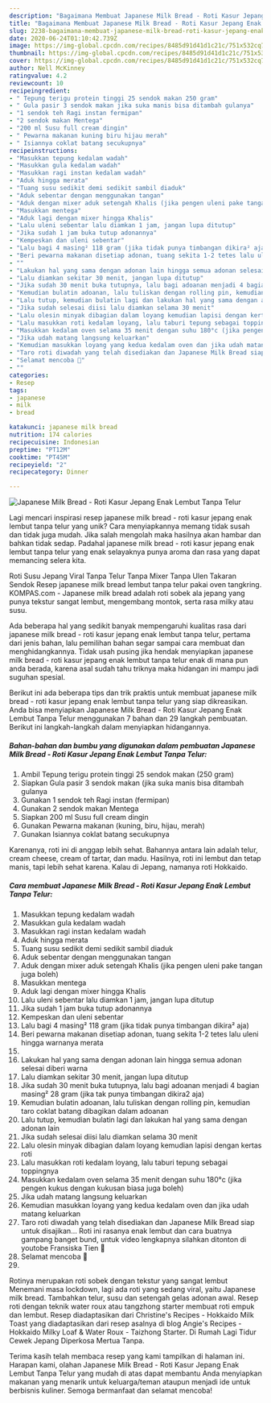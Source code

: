 ```yaml
---
description: "Bagaimana Membuat Japanese Milk Bread - Roti Kasur Jepang Enak Lembut Tanpa Telur, Lezat Sekali"
title: "Bagaimana Membuat Japanese Milk Bread - Roti Kasur Jepang Enak Lembut Tanpa Telur, Lezat Sekali"
slug: 2238-bagaimana-membuat-japanese-milk-bread-roti-kasur-jepang-enak-lembut-tanpa-telur-lezat-sekali
date: 2020-06-24T01:10:42.739Z
image: https://img-global.cpcdn.com/recipes/8485d91d41d1c21c/751x532cq70/japanese-milk-bread-roti-kasur-jepang-enak-lembut-tanpa-telur-foto-resep-utama.jpg
thumbnail: https://img-global.cpcdn.com/recipes/8485d91d41d1c21c/751x532cq70/japanese-milk-bread-roti-kasur-jepang-enak-lembut-tanpa-telur-foto-resep-utama.jpg
cover: https://img-global.cpcdn.com/recipes/8485d91d41d1c21c/751x532cq70/japanese-milk-bread-roti-kasur-jepang-enak-lembut-tanpa-telur-foto-resep-utama.jpg
author: Nell McKinney
ratingvalue: 4.2
reviewcount: 10
recipeingredient:
- " Tepung terigu protein tinggi 25 sendok makan 250 gram"
- " Gula pasir 3 sendok makan jika suka manis bisa ditambah gulanya"
- "1 sendok teh Ragi instan fermipan"
- "2 sendok makan Mentega"
- "200 ml Susu full cream dingin"
- " Pewarna makanan kuning biru hijau merah"
- " Isiannya coklat batang secukupnya"
recipeinstructions:
- "Masukkan tepung kedalam wadah"
- "Masukkan gula kedalam wadah"
- "Masukkan ragi instan kedalam wadah"
- "Aduk hingga merata"
- "Tuang susu sedikit demi sedikit sambil diaduk"
- "Aduk sebentar dengan menggunakan tangan"
- "Aduk dengan mixer aduk setengah Khalis (jika pengen uleni pake tangan juga boleh)"
- "Masukkan mentega"
- "Aduk lagi dengan mixer hingga Khalis"
- "Lalu uleni sebentar lalu diamkan 1 jam, jangan lupa ditutup"
- "Jika sudah 1 jam buka tutup adonannya"
- "Kempeskan dan uleni sebentar"
- "Lalu bagi 4 masing² 118 gram (jika tidak punya timbangan dikira² aja)"
- "Beri pewarna makanan disetiap adonan, tuang sekita 1-2 tetes lalu uleni hingga warnanya merata"
- ""
- "Lakukan hal yang sama dengan adonan lain hingga semua adonan selesai diberi warna"
- "Lalu diamkan sekitar 30 menit, jangan lupa ditutup"
- "Jika sudah 30 menit buka tutupnya, lalu bagi adoanan menjadi 4 bagian masing² 28 gram (jika tak punya timbangan dikira2 aja)"
- "Kemudian bulatin adoanan, lalu tuliskan dengan rolling pin, kemudian taro coklat batang dibagikan dalam adoanan"
- "Lalu tutup, kemudian bulatin lagi dan lakukan hal yang sama dengan adonan lain"
- "Jika sudah selesai diisi lalu diamkan selama 30 menit"
- "Lalu olesin minyak dibagian dalam loyang kemudian lapisi dengan kertas roti"
- "Lalu masukkan roti kedalam loyang, lalu taburi tepung sebagai toppingnya"
- "Masukkan kedalam oven selama 35 menit dengan suhu 180°c (jika pengen kukus dengan kukusan biasa juga boleh)"
- "Jika udah matang langsung keluarkan"
- "Kemudian masukkan loyang yang kedua kedalam oven dan jika udah matang keluarkan"
- "Taro roti diwadah yang telah disediakan dan Japanese Milk Bread siap untuk disajikan... Roti ini rasanya enak lembut dan cara buatnya gampang banget bund, untuk video lengkapnya silahkan ditonton di youtobe Fransiska Tien 🤗"
- "Selamat mencoba 🤗"
- ""
categories:
- Resep
tags:
- japanese
- milk
- bread

katakunci: japanese milk bread 
nutrition: 174 calories
recipecuisine: Indonesian
preptime: "PT12M"
cooktime: "PT45M"
recipeyield: "2"
recipecategory: Dinner

---
```



![Japanese Milk Bread - Roti Kasur Jepang Enak Lembut Tanpa Telur](https://img-global.cpcdn.com/recipes/8485d91d41d1c21c/751x532cq70/japanese-milk-bread-roti-kasur-jepang-enak-lembut-tanpa-telur-foto-resep-utama.jpg)

Lagi mencari inspirasi resep japanese milk bread - roti kasur jepang enak lembut tanpa telur yang unik? Cara menyiapkannya memang tidak susah dan tidak juga mudah. Jika salah mengolah maka hasilnya akan hambar dan bahkan tidak sedap. Padahal japanese milk bread - roti kasur jepang enak lembut tanpa telur yang enak selayaknya punya aroma dan rasa yang dapat memancing selera kita.

Roti Susu Jepang Viral Tanpa Telur Tanpa Mixer Tanpa Ulen Takaran Sendok Resep japanese milk bread lembut tanpa telur pakai oven tangkring. KOMPAS.com - Japanese milk bread adalah roti sobek ala jepang yang punya tekstur sangat lembut, mengembang montok, serta rasa milky atau susu.

Ada beberapa hal yang sedikit banyak mempengaruhi kualitas rasa dari japanese milk bread - roti kasur jepang enak lembut tanpa telur, pertama dari jenis bahan, lalu pemilihan bahan segar sampai cara membuat dan menghidangkannya. Tidak usah pusing jika hendak menyiapkan japanese milk bread - roti kasur jepang enak lembut tanpa telur enak di mana pun anda berada, karena asal sudah tahu triknya maka hidangan ini mampu jadi suguhan spesial.


Berikut ini ada beberapa tips dan trik praktis untuk membuat japanese milk bread - roti kasur jepang enak lembut tanpa telur yang siap dikreasikan. Anda bisa menyiapkan Japanese Milk Bread - Roti Kasur Jepang Enak Lembut Tanpa Telur menggunakan 7 bahan dan 29 langkah pembuatan. Berikut ini langkah-langkah dalam menyiapkan hidangannya.

<!--inarticleads1-->

##### Bahan-bahan dan bumbu yang digunakan dalam pembuatan Japanese Milk Bread - Roti Kasur Jepang Enak Lembut Tanpa Telur:

1. Ambil  Tepung terigu protein tinggi 25 sendok makan (250 gram)
1. Siapkan  Gula pasir 3 sendok makan (jika suka manis bisa ditambah gulanya
1. Gunakan 1 sendok teh Ragi instan (fermipan)
1. Gunakan 2 sendok makan Mentega
1. Siapkan 200 ml Susu full cream dingin
1. Gunakan  Pewarna makanan (kuning, biru, hijau, merah)
1. Gunakan  Isiannya coklat batang secukupnya


Karenanya, roti ini di anggap lebih sehat. Bahannya antara lain adalah telur, cream cheese, cream of tartar, dan madu. Hasilnya, roti ini lembut dan tetap manis, tapi lebih sehat karena. Kalau di Jepang, namanya roti Hokkaido. 

<!--inarticleads2-->

##### Cara membuat Japanese Milk Bread - Roti Kasur Jepang Enak Lembut Tanpa Telur:

1. Masukkan tepung kedalam wadah
1. Masukkan gula kedalam wadah
1. Masukkan ragi instan kedalam wadah
1. Aduk hingga merata
1. Tuang susu sedikit demi sedikit sambil diaduk
1. Aduk sebentar dengan menggunakan tangan
1. Aduk dengan mixer aduk setengah Khalis (jika pengen uleni pake tangan juga boleh)
1. Masukkan mentega
1. Aduk lagi dengan mixer hingga Khalis
1. Lalu uleni sebentar lalu diamkan 1 jam, jangan lupa ditutup
1. Jika sudah 1 jam buka tutup adonannya
1. Kempeskan dan uleni sebentar
1. Lalu bagi 4 masing² 118 gram (jika tidak punya timbangan dikira² aja)
1. Beri pewarna makanan disetiap adonan, tuang sekita 1-2 tetes lalu uleni hingga warnanya merata
1. 
1. Lakukan hal yang sama dengan adonan lain hingga semua adonan selesai diberi warna
1. Lalu diamkan sekitar 30 menit, jangan lupa ditutup
1. Jika sudah 30 menit buka tutupnya, lalu bagi adoanan menjadi 4 bagian masing² 28 gram (jika tak punya timbangan dikira2 aja)
1. Kemudian bulatin adoanan, lalu tuliskan dengan rolling pin, kemudian taro coklat batang dibagikan dalam adoanan
1. Lalu tutup, kemudian bulatin lagi dan lakukan hal yang sama dengan adonan lain
1. Jika sudah selesai diisi lalu diamkan selama 30 menit
1. Lalu olesin minyak dibagian dalam loyang kemudian lapisi dengan kertas roti
1. Lalu masukkan roti kedalam loyang, lalu taburi tepung sebagai toppingnya
1. Masukkan kedalam oven selama 35 menit dengan suhu 180°c (jika pengen kukus dengan kukusan biasa juga boleh)
1. Jika udah matang langsung keluarkan
1. Kemudian masukkan loyang yang kedua kedalam oven dan jika udah matang keluarkan
1. Taro roti diwadah yang telah disediakan dan Japanese Milk Bread siap untuk disajikan... Roti ini rasanya enak lembut dan cara buatnya gampang banget bund, untuk video lengkapnya silahkan ditonton di youtobe Fransiska Tien 🤗
1. Selamat mencoba 🤗
1. 


Rotinya merupakan roti sobek dengan tekstur yang sangat lembut Menemani masa lockdown, lagi ada roti yang sedang viral, yaitu Japanese milk bread. Tambahkan telur, susu dan setengah gelas adonan awal. Resep roti dengan teknik water roux atau tangzhong starter membuat roti empuk dan lembut. Resep diadaptasikan dari Christine&#39;s Recipes - Hokkaido Milk Toast yang diadaptasikan dari resep asalnya di blog Angie&#39;s Recipes - Hokkaido Milky Loaf &amp; Water Roux - Taizhong Starter. Di Rumah Lagi Tidur Cewek Jepang Diperkosa Mertua Tanpa. 

Terima kasih telah membaca resep yang kami tampilkan di halaman ini. Harapan kami, olahan Japanese Milk Bread - Roti Kasur Jepang Enak Lembut Tanpa Telur yang mudah di atas dapat membantu Anda menyiapkan makanan yang menarik untuk keluarga/teman ataupun menjadi ide untuk berbisnis kuliner. Semoga bermanfaat dan selamat mencoba!
